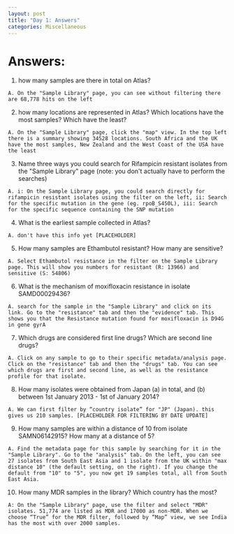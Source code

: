 ```yaml
---
layout: post
title: "Day 1: Answers"
categories: Miscellaneous
---
```


# Answers:

1) how many samples are there in total on Atlas?

`A. On the "Sample Library" page, you can see without filtering there are 68,778 hits on the left`


2) how many locations are represented in Atlas? Which locations have the most samples? Which have the least?
 
`A. On the "Sample Library" page, click the "map" view. In the top left there is a summary showing 34528 locations. South Africa and the UK have the most samples, New Zealand and the West Coast of the USA have the least`


3) Name three ways you could search for Rifampicin resistant isolates from the "Sample Library" page (note: you don't actually have to perform the searches)

`A. i: On the Sample Library page, you could search directly for rifampicin resistant isolates using the filter on the left, ii: Search for the specific mutation in the gene (eg. rpoB_S450L), iii: Search for the specific sequence containing the SNP mutation`


4) What is the earliest sample collected in Atlas? 

`A. don't have this info yet [PLACEHOLDER]`


5) How many samples are Ethambutol resistant? How many are sensitive? 

`A. Select Ethambutol resistance in the filter on the Sample Library page. This will show you numbers for resistant (R: 13966) and sensitive (S: 54806)`


6) What is the mechanism of moxifloxacin resistance in isolate SAMD00029436?

`A. search for the sample in the "Sample Library" and click on its link. Go to the "resistance" tab and then the "evidence" tab. This shows you that the Resistance mutation found for moxifloxacin is D94G in gene gyrA`


7) Which drugs are considered first line drugs? Which are second line drugs? 

`A. Click on any sample to go to their specific metadata/analysis page. Click on the "resistance" tab and then the "drugs" tab. You can see which drugs are first and second line, as well as the resistance profile for that isolate.`


8) How many isolates were obtained from Japan (a) in total, and (b) between 1st January 2013 - 1st of January 2014?

`A. We can first filter by “country isolate” for "JP" (Japan). this gives us 210 samples. [PLACEHOLDER FOR FILTERING BY DATE UPDATE]`


9) How many samples are within a distance of 10 from isolate SAMN06142915? How many at a distance of 5? 

`A. Find the metadata page for this sample by searching for it in the "Sample Library". Go to the "analysis" tab. On the left, you can see 27 isolates from South East Asia and 1 isolate from the UK within "max distance 10" (the default setting, on the right). If you change the default from "10" to "5", you now get 19 samples total, all from South East Asia.`


10) How many MDR samples in the library? Which country has the most?

`A: On the "Sample Library" page, use the filter and select "MDR" isolates. 51,774 are listed as MDR and 17000 as non-MDR. When we choose “True” for the MDR filter, followed by “Map” view, we see India has the most with over 2000 samples.`

